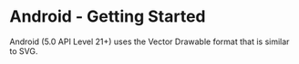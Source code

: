 # Android - Getting Started

Android (5.0 API Level 21+) uses the Vector Drawable format that is similar to SVG.

